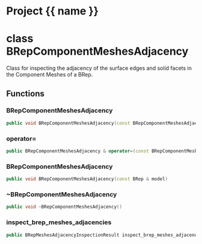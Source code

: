 <script setup>
import {useRoute} from 'vitepress'
const {path} = useRoute()
const tokens = path.split('/')
const words = tokens[2].split('-');
for (let i = 0; i < words.length; i++) {
    words[i] = words[i].charAt(0).toUpperCase() + words[i].slice(1);
    words[i] = words[i].replace('geode', 'Geode')
}
const name = words.join('-');
</script>
# Project {{ name }}

# class BRepComponentMeshesAdjacency


 Class for inspecting the adjacency of the surface edges and solid facets in the Component Meshes of a BRep.



## Functions

### BRepComponentMeshesAdjacency

```cpp
public void BRepComponentMeshesAdjacency(const BRepComponentMeshesAdjacency & )
```


### operator=

```cpp
public BRepComponentMeshesAdjacency & operator=(const BRepComponentMeshesAdjacency & )
```


### BRepComponentMeshesAdjacency

```cpp
public void BRepComponentMeshesAdjacency(const BRep & model)
```


### ~BRepComponentMeshesAdjacency

```cpp
public void ~BRepComponentMeshesAdjacency()
```


### inspect_brep_meshes_adjacencies

```cpp
public BRepMeshesAdjacencyInspectionResult inspect_brep_meshes_adjacencies()
```




